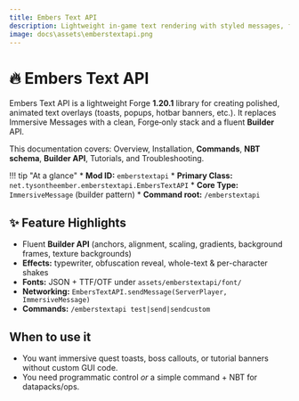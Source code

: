 ```yaml
---
title: Embers Text API
description: Lightweight in-game text rendering with styled messages, formatting helpers, and dev-friendly hooks.
image: docs\assets\emberstextapi.png
---
```


# 🔥 Embers Text API

Embers Text API is a lightweight Forge **1.20.1** library for creating polished, animated text overlays (toasts, popups, hotbar banners, etc.).
It replaces Immersive Messages with a clean, Forge‑only stack and a fluent **Builder** API.

This documentation covers: Overview, Installation, **Commands**, **NBT schema**, **Builder API**, Tutorials, and Troubleshooting.

!!! tip "At a glance"
    * **Mod ID:** `emberstextapi`
    * **Primary Class:** `net.tysontheember.emberstextapi.EmbersTextAPI`
    * **Core Type:** `ImmersiveMessage` (builder pattern)
    * **Command root:** `/emberstextapi`

## ✨ Feature Highlights
- Fluent **Builder API** (anchors, alignment, scaling, gradients, background frames, texture backgrounds)
- **Effects:** typewriter, obfuscation reveal, whole-text & per-character shakes
- **Fonts:** JSON + TTF/OTF under `assets/emberstextapi/font/`
- **Networking:** `EmbersTextAPI.sendMessage(ServerPlayer, ImmersiveMessage)`
- **Commands:** `/emberstextapi test|send|sendcustom`

## When to use it
- You want immersive quest toasts, boss callouts, or tutorial banners without custom GUI code.
- You need programmatic control *or* a simple command + NBT for datapacks/ops.
